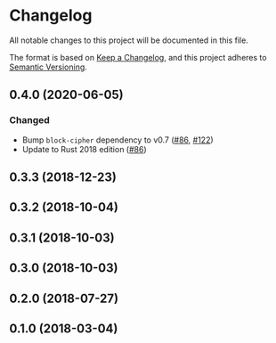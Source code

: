 # Changelog

All notable changes to this project will be documented in this file.

The format is based on [Keep a Changelog](https://keepachangelog.com/en/1.0.0/),
and this project adheres to [Semantic Versioning](https://semver.org/spec/v2.0.0.html).

## 0.4.0 (2020-06-05)
### Changed
- Bump `block-cipher` dependency to v0.7 ([#86], [#122])
- Update to Rust 2018 edition ([#86])
 
[#122]: https://github.com/RustCrypto/block-ciphers/pull/122
[#86]: https://github.com/RustCrypto/block-ciphers/pull/86

## 0.3.3 (2018-12-23)

## 0.3.2 (2018-10-04)

## 0.3.1 (2018-10-03)

## 0.3.0 (2018-10-03)

## 0.2.0 (2018-07-27)

## 0.1.0 (2018-03-04)
